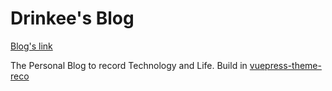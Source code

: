 # Drinkee's Blog
[Blog's link](https://drinkeewu.github.io/)

The Personal Blog to record Technology and Life. Build in [vuepress-theme-reco](https://github.com/vuepress-reco/vuepress-theme-reco)
